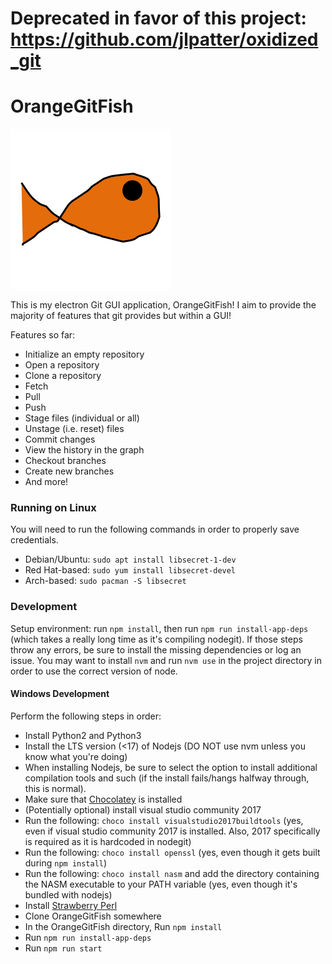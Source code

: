# Deprecated in favor of this project: https://github.com/jlpatter/oxidized_git

# OrangeGitFish

![There's supposed to be an image here...](./fish.png)

This is my electron Git GUI application, OrangeGitFish! I aim to provide the majority of features that git provides but within a GUI!

Features so far:

* Initialize an empty repository
* Open a repository
* Clone a repository
* Fetch
* Pull
* Push
* Stage files (individual or all)
* Unstage (i.e. reset) files
* Commit changes
* View the history in the graph
* Checkout branches
* Create new branches
* And more!

### Running on Linux

You will need to run the following commands in order to properly save credentials.

* Debian/Ubuntu: `sudo apt install libsecret-1-dev`
* Red Hat-based: `sudo yum install libsecret-devel`
* Arch-based: `sudo pacman -S libsecret`

### Development
Setup environment: run `npm install`, then run `npm run install-app-deps` (which takes a really long time as it's compiling nodegit). If those steps throw any errors,
be sure to install the missing dependencies or log an issue. You may want to install `nvm`
and run `nvm use` in the project directory in order to use the correct version of node.

#### Windows Development
Perform the following steps in order:

* Install Python2 and Python3
* Install the LTS version (<17) of Nodejs (DO NOT use nvm unless you know what you're doing)
* When installing Nodejs, be sure to select the option to install additional compilation tools and such (if the install fails/hangs halfway through, this is normal).
* Make sure that [Chocolatey](https://chocolatey.org/) is installed
* (Potentially optional) install visual studio community 2017
* Run the following: `choco install visualstudio2017buildtools` (yes, even if visual studio community 2017 is installed. Also, 2017 specifically is required as it is hardcoded in nodegit)
* Run the following: `choco install openssl` (yes, even though it gets built during `npm install`)
* Run the following: `choco install nasm` and add the directory containing the NASM executable to your PATH variable (yes, even though it's bundled with nodejs)
* Install [Strawberry Perl](https://strawberryperl.com/)
* Clone OrangeGitFish somewhere
* In the OrangeGitFish directory, Run `npm install`
* Run `npm run install-app-deps`
* Run `npm run start`
